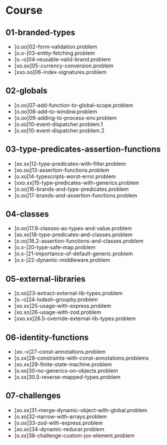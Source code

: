 # Course

## 01-branded-types
- [o.oo]02-form-validation.problem
- [o.o-]03-entity-fetching.problem
- [o.-o]04-reusable-valid-brand.problem
- [xo.oo]05-currency-conversion.problem
- [xxo.oo]06-index-signatures.problem

## 02-globals
- [o.oo]07-add-function-to-global-scope.problem
- [o.oo]08-add-to-window.problem
- [o.oo]09-adding-to-process-env.problem
- [o.xo]10-event-dispatcher.problem.1
- [o.xo]10-event-dispatcher.problem.2

## 03-type-predicates-assertion-functions
- [xo.xx]12-type-predicates-with-filter.problem
- [xo.oo]13-assertion-functions.problem
- [o.xo]14-typescripts-worst-error.problem
- [xxo.xx]15-type-predicates-with-generics.problem
- [o.oo]16-brands-and-type-predicates.problem
- [o.oo]17-brands-and-assertion-functions.problem

## 04-classes
- [o.oo]17.8-classes-as-types-and-value.problem
- [xo.xo]18-type-predicates-and-classes.problem
- [o.oo]18.2-assertion-functions-and-classes.problem
- [o.x-]20-type-safe-map.problem
- [o.x-]21-importance-of-default-generic.problem
- [o.x-]22-dynamic-middleware.problem

## 05-external-libraries
- [o.xo]23-extract-external-lib-types.problem
- [o.-o]24-lodash-groupby.problem
- [xo.xx]25-usage-with-express.problem
- [xo.xo]26-usage-with-zod.problem
- [xxo.xx]26.5-override-external-lib-types.problem

## 06-identity-functions
- [xo.-x]27-const-annotations.problem
- [o.xx]28-constraints-with-const-annotations.problems
- [xo.xx]29-finite-state-machine.problem
- [o.xo]30-no-generics-on-objects.problem
- [o.xx]30.5-reverse-mapped-types.problem

## 07-challenges
- [xo.xx]31-merge-dynamic-object-with-global.problem
- [o.xo]32-narrow-with-arrays.problem
- [o.ox]33-zod-with-express.problem
- [xo.xo]34-dynamic-reducer.problem
- [o.xx]38-challenge-custom-jsx-element.problem